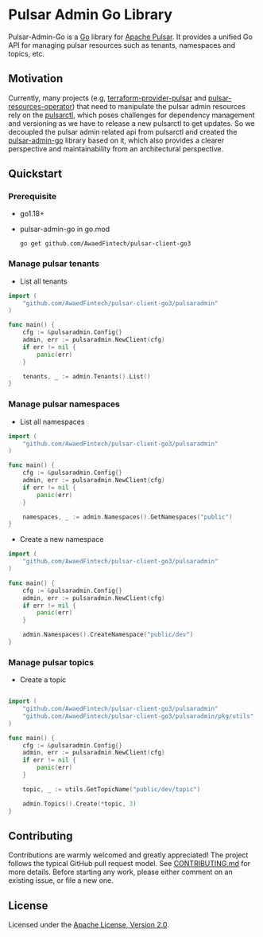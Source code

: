 # Pulsar Admin Go Library

Pulsar-Admin-Go is a [Go](https://go.dev) library for [Apache Pulsar](https://pulsar.apache.org/). It provides a unified Go API for managing pulsar resources such as tenants, namespaces and topics, etc.

## Motivation

Currently, many projects (e.g, [terraform-provider-pulsar](https://github.com/streamnative/terraform-provider-pulsar) and [pulsar-resources-operator](https://github.com/streamnative/pulsar-resources-operator))
that need to manipulate the pulsar admin resources rely on the [pulsarctl](https://github.com/streamnative/pulsarctl),
which poses challenges for dependency management and versioning as we have to release a new pulsarctl to get updates.
So we decoupled the pulsar admin related api from pulsarctl and created the [pulsar-admin-go](https://github.com/AwaedFintech/pulsar-client-go3/pulsaradmin) library based on it,
which also provides a clearer perspective and maintainability from an architectural perspective.

## Quickstart

### Prerequisite

- go1.18+
- pulsar-admin-go in go.mod

  ```shell
  go get github.com/AwaedFintech/pulsar-client-go3
  ```

### Manage pulsar tenants

- List all tenants

```go
import (
    "github.com/AwaedFintech/pulsar-client-go3/pulsaradmin"
)

func main() {
    cfg := &pulsaradmin.Config{}
    admin, err := pulsaradmin.NewClient(cfg)
    if err != nil {
        panic(err)
    }

    tenants, _ := admin.Tenants().List()
}
```

### Manage pulsar namespaces

- List all namespaces

```go
import (
    "github.com/AwaedFintech/pulsar-client-go3/pulsaradmin"
)

func main() {
    cfg := &pulsaradmin.Config{}
    admin, err := pulsaradmin.NewClient(cfg)
    if err != nil {
        panic(err)
    }

    namespaces, _ := admin.Namespaces().GetNamespaces("public")
}
```

- Create a new namespace

```go
import (
    "github.com/AwaedFintech/pulsar-client-go3/pulsaradmin"
)

func main() {
    cfg := &pulsaradmin.Config{}
    admin, err := pulsaradmin.NewClient(cfg)
    if err != nil {
        panic(err)
    }

    admin.Namespaces().CreateNamespace("public/dev")
}
```

### Manage pulsar topics

- Create a topic

```go

import (
    "github.com/AwaedFintech/pulsar-client-go3/pulsaradmin"
    "github.com/AwaedFintech/pulsar-client-go3/pulsaradmin/pkg/utils"
)

func main() {
    cfg := &pulsaradmin.Config{}
    admin, err := pulsaradmin.NewClient(cfg)
    if err != nil {
        panic(err)
    }

    topic, _ := utils.GetTopicName("public/dev/topic")

    admin.Topics().Create(*topic, 3)
}
```

## Contributing

Contributions are warmly welcomed and greatly appreciated!
The project follows the typical GitHub pull request model. See [CONTRIBUTING.md](CONTRIBUTING.md) for more details.
Before starting any work, please either comment on an existing issue, or file a new one.

## License

Licensed under the [Apache License, Version 2.0](http://www.apache.org/licenses/LICENSE-2.0).
